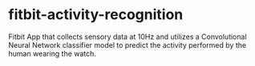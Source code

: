 # fitbit-activity-recognition
Fitbit App that collects sensory data at 10Hz and utilizes a Convolutional Neural Network classifier model to predict the activity performed by the human wearing the watch. 
